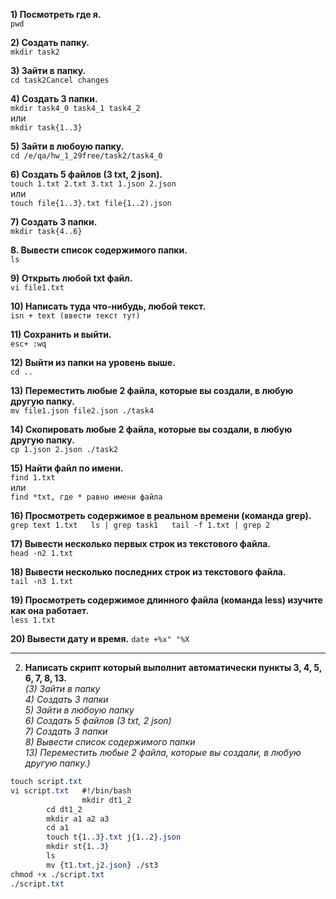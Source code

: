 **1) Посмотреть где я.**  
`pwd`

**2) Создать папку.**  
`mkdir task2`

**3) Зайти в папку.**  
`cd task2Cancel changes`

**4) Создать 3 папки.**  
`mkdir task4_0 task4_1 task4_2`  
или  
`mkdir task{1..3}`  

**5) Зайти в любоую папку.**  
`cd /e/qa/hw_1_29free/task2/task4_0`

**6) Создать 5 файлов (3 txt, 2 json).**  
`touch 1.txt 2.txt 3.txt 1.json 2.json`  
  или  
`touch file{1..3}.txt file{1..2).json`

**7) Создать 3 папки.**  
`mkdir task{4..6}`  

**8. Вывести список содержимого папки.**  
`ls`  

**9) Открыть любой txt файл.**  	
`vi file1.txt`  

**10) Написать туда что-нибудь, любой текст.**  
`isn + text (ввести текст тут)`  

**11) Сохранить и выйти.**  
`esc+ :wq`  

**12) Выйти из папки на уровень выше.**  
`cd ..`  

**13) Переместить любые 2 файла, которые вы создали, в любую другую папку.**  
`mv file1.json file2.json ./task4`  

**14) Скопировать любые 2 файла, которые вы создали, в любую другую папку.**  
`cp 1.json 2.json ./task2`  

**15) Найти файл по имени.**  
`find 1.txt`   
  или  
`find *txt, где * равно имени файла`

**16) Просмотреть содержимое в реальном времени (команда grep).**  
`grep text 1.txt  
ls | grep task1  
tail -f 1.txt | grep 2`  

**17) Вывести несколько первых строк из текстового файла.**  
`head -n2 1.txt`  

**18) Вывести несколько последних строк из текстового файла.**  
`tail -n3 1.txt`  

**19) Просмотреть содержимое длинного файла (команда less) изучите как она работает.**  
`less 1.txt`  

**20) Вывести дату и время.**
`date +%x" "%X`  

-----

2) **Написать скрипт который выполнит автоматически пункты 3, 4, 5, 6, 7, 8, 13.**  
   *(3) Зайти в папку  
     4) Создать 3 папки  
     5) Зайти в любоую папку  
     6) Создать 5 файлов (3 txt, 2 json)  
     7) Создать 3 папки  
     8) Вывести список содержимого папки  
     13) Переместить любые 2 файла, которые вы создали, в любую другую папку.)*  

```css
touch script.txt	
vi script.txt	#!/bin/bash
                mkdir dt1_2
		cd dt1_2
		mkdir a1 a2 a3
		cd a1
		touch t{1..3}.txt j{1..2}.json
		mkdir st{1..3}
		ls
		mv {t1.txt,j2.json} ./st3
chmod +x ./script.txt	
./script.txt
```
	
